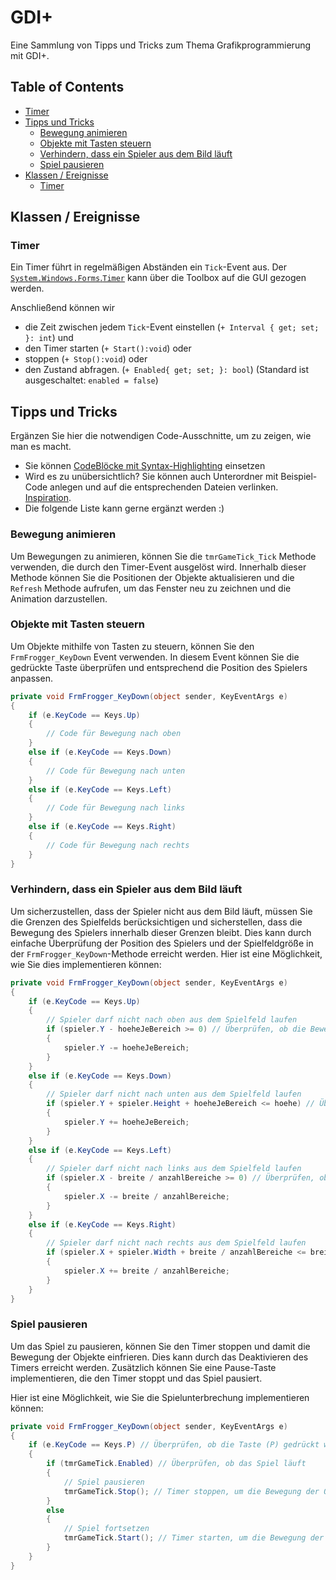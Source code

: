 # GDI+
Eine Sammlung von Tipps und Tricks zum Thema Grafikprogrammierung mit GDI+.

## Table of Contents

- [Timer](#timer)
- [Tipps und Tricks](#tipps-und-tricks)
  - [Bewegung animieren](#bewegung-animieren)
  - [Objekte mit Tasten steuern](#objekte-mit-tasten-steuern)
  - [Verhindern, dass ein Spieler aus dem Bild läuft](#verhindern-dass-ein-spieler-aus-dem-bild-läuft)
  - [Spiel pausieren](#spiel-pausieren)
- [Klassen / Ereignisse](#klassen--ereignisse)
  - [Timer](#timer)

## Klassen / Ereignisse
### Timer
Ein Timer führt in regelmäßigen Abständen ein `Tick`-Event aus. Der [`System.Windows.Forms`.`Timer`](https://learn.microsoft.com/de-de/dotnet/api/system.windows.forms.timer?view=windowsdesktop-8.0&viewFallbackFrom=net-6.0) kann über die Toolbox auf die GUI gezogen werden. 

Anschließend können wir 
- die Zeit zwischen jedem `Tick`-Event einstellen (`+ Interval { get; set; }: int`) und
- den Timer starten (`+ Start():void`) oder
- stoppen (`+ Stop():void`) oder
- den Zustand abfragen. (`+ Enabled{ get; set; }: bool`) (Standard ist ausgeschaltet: `enabled = false`)



## Tipps und Tricks
Ergänzen Sie hier die notwendigen Code-Ausschnitte, um zu zeigen, wie man es macht. 
- Sie können [CodeBlöcke mit Syntax-Highlighting](https://docs.github.com/en/get-started/writing-on-github/working-with-advanced-formatting/creating-and-highlighting-code-blocks#syntax-highlighting) einsetzen
- Wird es zu unübersichtlich? Sie können auch Unterordner mit Beispiel-Code anlegen und auf die entsprechenden Dateien verlinken. [Inspiration](https://github.com/gsoTH/flaskShowcase/tree/master/datenbanken).
- Die folgende Liste kann gerne ergänzt werden :)

### Bewegung animieren
Um Bewegungen zu animieren, können Sie die `tmrGameTick_Tick` Methode verwenden, die durch den Timer-Event ausgelöst wird. Innerhalb dieser Methode können Sie die Positionen der Objekte aktualisieren und die `Refresh` Methode aufrufen, um das Fenster neu zu zeichnen und die Animation darzustellen.

### Objekte mit Tasten steuern
Um Objekte mithilfe von Tasten zu steuern, können Sie den `FrmFrogger_KeyDown` Event verwenden. In diesem Event können Sie die gedrückte Taste überprüfen und entsprechend die Position des Spielers anpassen.

```csharp
private void FrmFrogger_KeyDown(object sender, KeyEventArgs e)
{
    if (e.KeyCode == Keys.Up)
    {
        // Code für Bewegung nach oben
    }
    else if (e.KeyCode == Keys.Down)
    {
        // Code für Bewegung nach unten
    }
    else if (e.KeyCode == Keys.Left)
    {
        // Code für Bewegung nach links
    }
    else if (e.KeyCode == Keys.Right)
    {
        // Code für Bewegung nach rechts
    }
}
```
### Verhindern, dass ein Spieler aus dem Bild läuft

Um sicherzustellen, dass der Spieler nicht aus dem Bild läuft, müssen Sie die Grenzen des Spielfelds berücksichtigen und sicherstellen, dass die Bewegung des Spielers innerhalb dieser Grenzen bleibt. Dies kann durch einfache Überprüfung der Position des Spielers und der Spielfeldgröße in der `FrmFrogger_KeyDown`-Methode erreicht werden. Hier ist eine Möglichkeit, wie Sie dies implementieren können:

```csharp
private void FrmFrogger_KeyDown(object sender, KeyEventArgs e)
{
    if (e.KeyCode == Keys.Up)
    {
        // Spieler darf nicht nach oben aus dem Spielfeld laufen
        if (spieler.Y - hoeheJeBereich >= 0) // Überprüfen, ob die Bewegung nach oben innerhalb des Spielfelds bleibt
        {
            spieler.Y -= hoeheJeBereich;
        }
    }
    else if (e.KeyCode == Keys.Down)
    {
        // Spieler darf nicht nach unten aus dem Spielfeld laufen
        if (spieler.Y + spieler.Height + hoeheJeBereich <= hoehe) // Überprüfen, ob die Bewegung nach unten innerhalb des Spielfelds bleibt
        {
            spieler.Y += hoeheJeBereich;
        }
    }
    else if (e.KeyCode == Keys.Left)
    {
        // Spieler darf nicht nach links aus dem Spielfeld laufen
        if (spieler.X - breite / anzahlBereiche >= 0) // Überprüfen, ob die Bewegung nach links innerhalb des Spielfelds bleibt
        {
            spieler.X -= breite / anzahlBereiche;
        }
    }
    else if (e.KeyCode == Keys.Right)
    {
        // Spieler darf nicht nach rechts aus dem Spielfeld laufen
        if (spieler.X + spieler.Width + breite / anzahlBereiche <= breite) // Überprüfen, ob die Bewegung nach rechts innerhalb des Spielfelds bleibt
        {
            spieler.X += breite / anzahlBereiche;
        }
    }
}
```
### Spiel pausieren

Um das Spiel zu pausieren, können Sie den Timer stoppen und damit die Bewegung der Objekte einfrieren. Dies kann durch das Deaktivieren des Timers erreicht werden. Zusätzlich können Sie eine Pause-Taste implementieren, die den Timer stoppt und das Spiel pausiert.

Hier ist eine Möglichkeit, wie Sie die Spielunterbrechung implementieren können:

```csharp
private void FrmFrogger_KeyDown(object sender, KeyEventArgs e)
{
    if (e.KeyCode == Keys.P) // Überprüfen, ob die Taste (P) gedrückt wurde
    {
        if (tmrGameTick.Enabled) // Überprüfen, ob das Spiel läuft
        {
            // Spiel pausieren
            tmrGameTick.Stop(); // Timer stoppen, um die Bewegung der Objekte anzuhalten
        }
        else
        {
            // Spiel fortsetzen
            tmrGameTick.Start(); // Timer starten, um die Bewegung der Objekte fortzusetzen
        }
    }
}
```
